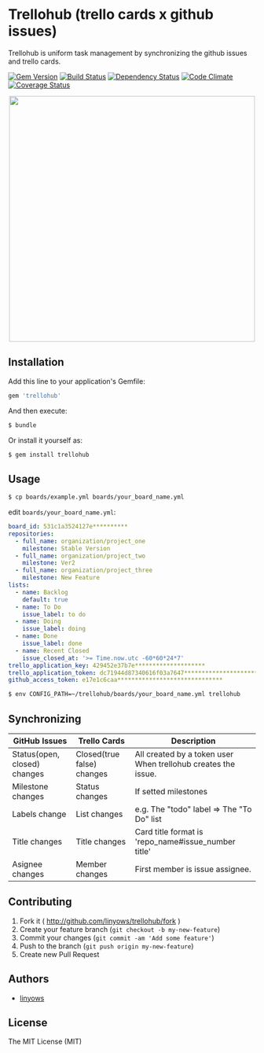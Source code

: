 Trellohub (trello cards x github issues)
========================================

Trellohub is uniform task management by synchronizing the github issues and trello cards.

[![Gem Version](https://badge.fury.io/rb/trellohub.png)][gem]
[![Build Status](https://secure.travis-ci.org/linyows/trellohub.png?branch=master)][travis]
[![Dependency Status](https://gemnasium.com/linyows/trellohub.png?travis)][gemnasium]
[![Code Climate](https://codeclimate.com/github/linyows/trellohub.png)][codeclimate]
[![Coverage Status](https://coveralls.io/repos/linyows/trellohub/badge.png?branch=master)][coveralls]

[gem]: https://rubygems.org/gems/trellohub
[travis]: http://travis-ci.org/linyows/trellohub
[gemnasium]: https://gemnasium.com/linyows/trellohub
[codeclimate]: https://codeclimate.com/github/linyows/trellohub
[coveralls]: https://coveralls.io/r/linyows/trellohub

<p align=center><img src="http://octodex.github.com/images/forktocat.jpg" width=500></p>

Installation
------------

Add this line to your application's Gemfile:

```ruby
gem 'trellohub'
```

And then execute:

```sh
$ bundle
```

Or install it yourself as:

```sh
$ gem install trellohub
```

Usage
-----

```sh
$ cp boards/example.yml boards/your_board_name.yml
```

edit `boards/your_board_name.yml`:

```yml
board_id: 531c1a3524127e**********
repositories:
  - full_name: organization/project_one
    milestone: Stable Version
  - full_name: organization/project_two
    milestone: Ver2
  - full_name: organization/project_three
    milestone: New Feature
lists:
  - name: Backlog
    default: true
  - name: To Do
    issue_label: to do
  - name: Doing
    issue_label: doing
  - name: Done
    issue_label: done
  - name: Recent Closed
    issue_closed_at: '>= Time.now.utc -60*60*24*7'
trello_application_key: 429452e37b7e********************
trello_application_token: dc71944d87340616f03a7647****************************************
github_access_token: e17e1c6caa******************************
```

```sh
$ env CONFIG_PATH=~/trellohub/boards/your_board_name.yml trellohub
```

Synchronizing
-------------

GitHub Issues                | Trello Cards               | Description
-------------                | ------------               | -----------
Status(open, closed) changes | Closed(true false) changes | All created by a token user When trellohub creates the issue.
Milestone changes            | Status changes             | If setted milestones
Labels change                | List changes               | e.g. The "todo" label => The "To Do" list
Title changes                | Title changes              | Card title format is 'repo_name#issue_number title'
Asignee changes              | Member changes             | First member is issue assignee.

Contributing
------------

1. Fork it ( http://github.com/linyows/trellohub/fork )
2. Create your feature branch (`git checkout -b my-new-feature`)
3. Commit your changes (`git commit -am 'Add some feature'`)
4. Push to the branch (`git push origin my-new-feature`)
5. Create new Pull Request

Authors
-------

- [linyows](https://github.com/linyows)

License
-------

The MIT License (MIT)

